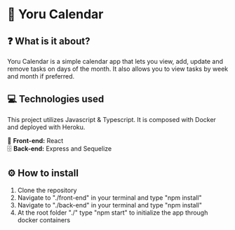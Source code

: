 # :crescent_moon: Yoru Calendar

## :question: What is it about?
Yoru Calendar is a simple calendar app that lets you view, add, update and remove tasks on days of the month. It also allows you to view tasks by week and month if preferred.

## :computer: Technologies used
This project utilizes Javascript & Typescript. It is composed with Docker and deployed with Heroku.

:page_with_curl: **Front-end:** React <br>
:file_cabinet: **Back-end:** Express and Sequelize

## :gear: How to install
1. Clone the repository
2. Navigate to "./front-end" in your terminal and type "npm install"
3. Navigate to "./back-end" in your terminal and type "npm install"
4. At the root folder "./" type "npm start" to initialize the app through docker containers
